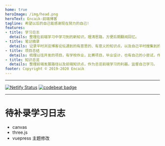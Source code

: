 ```yaml
---
home: true
heroImage: /img/head.png
heroText: Encaik-前端博客
tagline: 希望以后的自己能感谢现在努力的自己!
features:
- title: 学习日志
  details: 整理在前端学习中学习到的新知识，理清思路，方便后期翻阅回忆。
- title: 笔记摘录
  details: 记录平时浏览博客论坛遇到的有意思的、有意义的知识点，以及自己平时搜集到的有趣知识，遇到的难点等。
- title: 项目总结
  details: 梳理以往开发的项目，有学校作业，比赛项目，毕业设计，也有自己的小尝试，作为一种积累可以翻阅。
- title: 知识总览
  details: 整理前端发展路径以及前端知识点，作为总览前端学习的利器，监督自己学习。
footer: Copyright © 2019-2020 Encaik
---
```


---

[![Netlify Status](https://api.netlify.com/api/v1/badges/966e16d1-397e-45a1-9cdf-469059defbf6/deploy-status)](https://app.netlify.com/sites/encaik/deploys)    [![codebeat badge](https://codebeat.co/badges/be6b8cf6-832a-4a3d-8582-158aa6d09d1a)](https://codebeat.co/projects/github-com-encaik-blog-master)

---

# 待补录学习日志

- canvas
- three.js
- vuepress 主题修改

